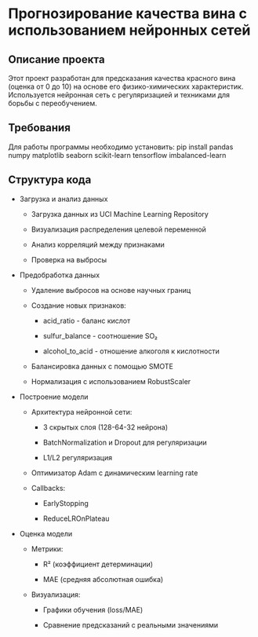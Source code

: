 # Прогнозирование качества вина с использованием нейронных сетей

## Описание проекта
Этот проект разработан для предсказания качества красного вина (оценка от 0 до 10) на основе его физико-химических характеристик. Используется нейронная сеть с регуляризацией и техниками для борьбы с переобучением.

## Требования
Для работы программы необходимо установить:
pip install pandas numpy matplotlib seaborn scikit-learn tensorflow imbalanced-learn

## Структура кода
- Загрузка и анализ данных

    - Загрузка данных из UCI Machine Learning Repository

    - Визуализация распределения целевой переменной

    - Анализ корреляций между признаками

    - Проверка на выбросы

- Предобработка данных

    - Удаление выбросов на основе научных границ

    - Создание новых признаков:

        - acid_ratio - баланс кислот

        - sulfur_balance - соотношение SO₂

        - alcohol_to_acid - отношение алкоголя к кислотности

    - Балансировка данных с помощью SMOTE

    - Нормализация с использованием RobustScaler

- Построение модели

    - Архитектура нейронной сети:

         - 3 скрытых слоя (128-64-32 нейрона)

         - BatchNormalization и Dropout для регуляризации

         - L1/L2 регуляризация

    - Оптимизатор Adam с динамическим learning rate

    - Callbacks:

        - EarlyStopping

        - ReduceLROnPlateau

- Оценка модели

    - Метрики:

        - R² (коэффициент детерминации)

        - MAE (средняя абсолютная ошибка)

    - Визуализация:

        - Графики обучения (loss/MAE)

        - Сравнение предсказаний с реальными значениями
